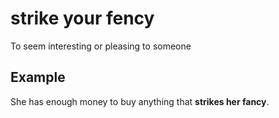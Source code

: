 # strike your fency

To seem interesting or pleasing to someone

## Example

She has enough money to buy anything that **strikes her fancy**.
